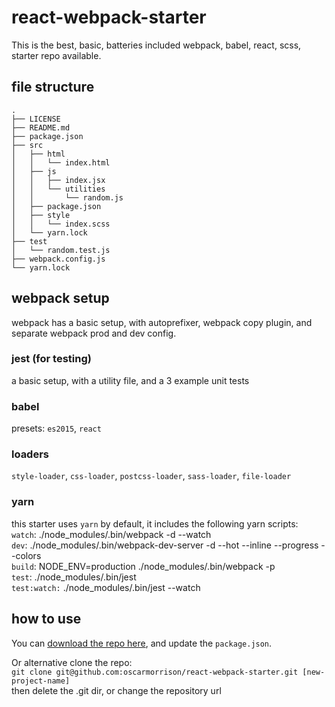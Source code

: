 # react-webpack-starter
This is the best, basic, batteries included webpack, babel, react, scss,
starter repo available.

## file structure
```
.
├── LICENSE
├── README.md
├── package.json
├── src
│   ├── html
│   │   └── index.html
│   ├── js
│   │   ├── index.jsx
│   │   └── utilities
│   │       └── random.js
│   ├── package.json
│   ├── style
│   │   └── index.scss
│   └── yarn.lock
├── test
│   └── random.test.js
├── webpack.config.js
└── yarn.lock
```

## webpack setup
webpack has a basic setup, with autoprefixer, webpack copy plugin,
and separate webpack prod and dev config.

### jest (for testing)
a basic setup, with a utility file, and a 3 example unit tests

### babel
presets: `es2015`, `react`

### loaders
`style-loader`, `css-loader`, `postcss-loader`, `sass-loader`,
`file-loader`

### yarn 
this starter uses `yarn` by default, it includes the following yarn scripts:  
`watch`: ./node_modules/.bin/webpack -d --watch  
`dev`: ./node_modules/.bin/webpack-dev-server -d --hot --inline --progress --colors  
`build`: NODE_ENV=production ./node_modules/.bin/webpack -p  
`test`:  ./node_modules/.bin/jest  
`test:watch:`  ./node_modules/.bin/jest --watch  

## how to use
You can [download the repo here](https://github.com/oscarmorrison/react-webpack-starter/archive/master.zip), and update the `package.json`.

Or alternative clone the repo:  
`git clone git@github.com:oscarmorrison/react-webpack-starter.git [new-project-name]`  
then delete the .git dir, or change the repository url
